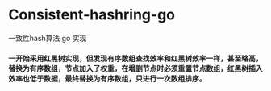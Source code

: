 # Consistent-hashring-go
一致性hash算法 go 实现



#### 一开始采用红黑树实现，但发现有序数组查找效率和红黑树效率一样，甚至略高，替换为有序数组，节点加入了权重，在增删节点时必须重置节点数组，红黑树插入效率也低于数据，最终替换为有序数组，只进行一次数组排序。